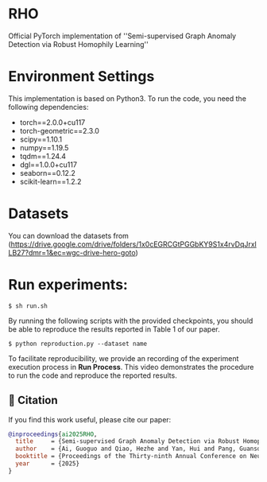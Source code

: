 # RHO
Official PyTorch implementation of ''Semi-supervised Graph Anomaly Detection via Robust Homophily Learning'' <br>
# Environment Settings
This implementation is based on Python3. To run the code, you need the following dependencies: <br>
* torch==2.0.0+cu117
* torch-geometric==2.3.0
* scipy==1.10.1
* numpy==1.19.5
* tqdm==1.24.4
* dgl==1.0.0+cu117
* seaborn==0.12.2
* scikit-learn==1.2.2
# Datasets
You can download the datasets from (https://drive.google.com/drive/folders/1x0cEGRCGtPGGbKY9S1x4rvDqJrxlLB27?dmr=1&ec=wgc-drive-hero-goto)

# Run experiments:
    $ sh run.sh
    
By running the following scripts with the provided checkpoints, you should be able to reproduce the results reported in Table 1 of our paper. <br>
    
    $ python reproduction.py --dataset name

To facilitate reproducibility, we provide an recording of the experiment execution process in **Run Process**. This video demonstrates the procedure to run the code and reproduce the reported results.

## 📖 Citation
    
If you find this work useful, please cite our paper:

```bibtex
@inproceedings{ai2025RHO,
  title     = {Semi-supervised Graph Anomaly Detection via Robust Homophily Learning},
  author    = {Ai, Guoguo and Qiao, Hezhe and Yan, Hui and Pang, Guansong},
  booktitle = {Proceedings of the Thirty-ninth Annual Conference on Neural Information Processing Systems (NeurIPS)},
  year      = {2025}
}



